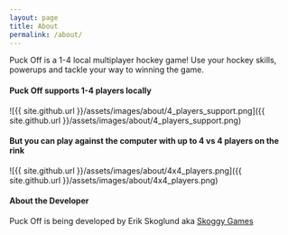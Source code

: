 ```yaml
---
layout: page
title: About
permalink: /about/
---
```


Puck Off is a 1-4 local multiplayer hockey game!
Use your hockey skills, powerups and tackle your way to winning the game.

#### Puck Off supports 1-4 players locally

![{{ site.github.url }}/assets/images/about/4_players_support.png]({{ site.github.url }}/assets/images/about/4_players_support.png)

#### But you can play against the computer with up to 4 vs 4 players on the rink

![{{ site.github.url }}/assets/images/about/4x4_players.png]({{ site.github.url }}/assets/images/about/4x4_players.png)

#### About the Developer

Puck Off is being developed by Erik Skoglund aka [Skoggy Games](http://skoggygames.com)